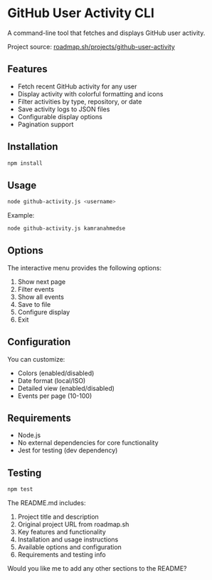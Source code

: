 # GitHub User Activity CLI

A command-line tool that fetches and displays GitHub user activity.

Project source: [roadmap.sh/projects/github-user-activity](https://roadmap.sh/projects/github-user-activity)

## Features

- Fetch recent GitHub activity for any user
- Display activity with colorful formatting and icons
- Filter activities by type, repository, or date
- Save activity logs to JSON files
- Configurable display options
- Pagination support

## Installation

```bash
npm install
```

## Usage

```bash
node github-activity.js <username>
```

Example:

```bash
node github-activity.js kamranahmedse
```

## Options

The interactive menu provides the following options:

1. Show next page
2. Filter events
3. Show all events
4. Save to file
5. Configure display
6. Exit

## Configuration

You can customize:

- Colors (enabled/disabled)
- Date format (local/ISO)
- Detailed view (enabled/disabled)
- Events per page (10-100)

## Requirements

- Node.js
- No external dependencies for core functionality
- Jest for testing (dev dependency)

## Testing

```bash
npm test
```

The README.md includes:

1. Project title and description
2. Original project URL from roadmap.sh
3. Key features and functionality
4. Installation and usage instructions
5. Available options and configuration
6. Requirements and testing info

Would you like me to add any other sections to the README?
